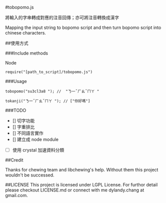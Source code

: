 #tobopomo.js

將輸入的字串轉成對應的注音回傳；亦可將注音轉換成漢字

Mapping the input string to bopomo script and then turn bopomo script into chinese characters.

##使用方式

###Include methods

Node
```
require("[path_to_script]/tobopomo.js")

```

###Usage

```
tobopomo("su3cl3a8 "); //  "ㄋ一ˇㄏㄠˇㄇㄚ "

tokanji("ㄋ一ˇㄏㄠˇㄇㄚ "); // ["你好嗎"]

```

###TODO

- [] 切字功能
- [] 字重排比
- [] 不同語言實作
- [] 建立成 node module 
- [ ] 使用 crystal 加速資料分類


##Credit

Thanks for chewing team and libchewing's help. Without them this project wouldn't be successed.

##LICENSE
This project is licensed under LGPL License. For furthor detail please checkout LICENSE.md or connect with me dylandy.chang at gmail.com.
